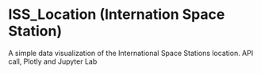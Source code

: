 # ISS_Location (Internation Space Station)
A simple data visualization of the International Space Stations location. API call, Plotly and Jupyter Lab
